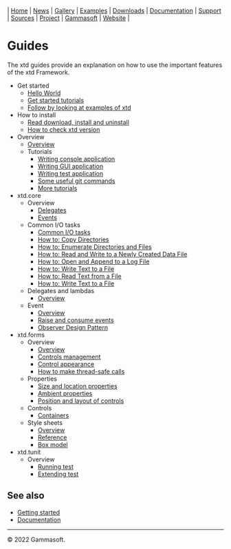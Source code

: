 | [Home](home.md) | [News](news.md) | [Gallery](gallery.md) | [Examples](examples.md) | [Downloads](downloads.md) | [Documentation](documentation.md) | [Support](support.md) | [Sources](https://github.com/gammasoft71/xtd) | [Project](https://sourceforge.net/projects/xtdpro/) | [Gammasoft](gammasoft.md) | [Website](https://gammasoft71.wixsite.com/xtdpro) |

# Guides

The xtd guides provide an explanation on how to use the important features of the xtd Framework. 

* Get started
  * [Hello World](guide_hello_world.md)
  * [Get started tutorials](tutorials.md)
  * [Follow by looking at examples of xtd](../examples/README.md)
* How to install
  * [Read download, install and uninstall](downloads.md)
  * [How to check xtd version](guide_check_version.md)
* Overview
  * [Overview](xtd_explanations.md)
  * Tutorials
    * [Writing console application](writing_applicaion_console.md)
    * [Writing GUI application](writing_applicaion_gui.md)
    * [Writing test application](writing_applicaion_test.md)
    * [Some useful git commands](git.md)
    * [More tutorials](tutorials.md)
* xtd.core
  * Overview
    * [Delegates](delegates.md)
    * [Events](events.md)
  * Common I/O tasks
    * [Common I/O tasks​](common_io_tasks.md)
    * [How to: Copy Directories](common_io_tasks_copy_directories.md)
    * [How to: Enumerate Directories and Files](common_io_tasks_enumerate_directories_and_files.md)
    * [How to: Read and Write to a Newly Created Data File](common_io_tasks_read_and_write_to_a_newly_created_data_file.md)
    * [How to: Open and Append to a Log File](common_io_tasks_open_and_append_to_a_log_file.md)
    * [How to: Write Text to a File](common_io_tasks_write_text_to_a_file.md)
    * [How to: Read Text from a File](common_io_tasks_read_text_from_a_file.md)
    * [How to: Write Text to a File](common_io_tasks_write_text_to_a_file.md)
  * Delegates and lambdas
    * [Overview](guide_delegates_and_lambdas.md)
  * Event
    * [Overview](guide_handle_and_raise_events.md)
    * [Raise and consume events](guide_raise_and_consume_events.md)
    * [Observer Design Pattern](guide_observer_design_pattern.md)
* xtd.forms
  * Overview
    * [Overview](xtd_forms_explanations.md)
    * [Controls management](controls_management.md)
    * [Control appearance](control_appearance.md)
    * [How to make thread-safe calls](thread_safe_control_call.md)
  * Properties
    * [Size and location properties](size_and_location_properties.md)
    * [Ambient properties](ambient_properties.md)
    * [Position and layout of controls](position_and_layout_of_controls.md)
  * Controls
    * [Containers](containers.md)
  * Style sheets
    * [Overview](guide_style_sheets_overview.md)
    * [Reference](guide_style_sheets_reference.md)
    * [Box model](guide_style_sheets_box_model.md)
* xtd.tunit
  * Overview
    * [Running test](writing_applicaion_running_test.md)
    * [Extending test](writing_applicaion_extending_test.md)

## See also

* [Getting started](getting_started.md)
* [Documentation](documentation.md)

______________________________________________________________________________________________

© 2022 Gammasoft.
